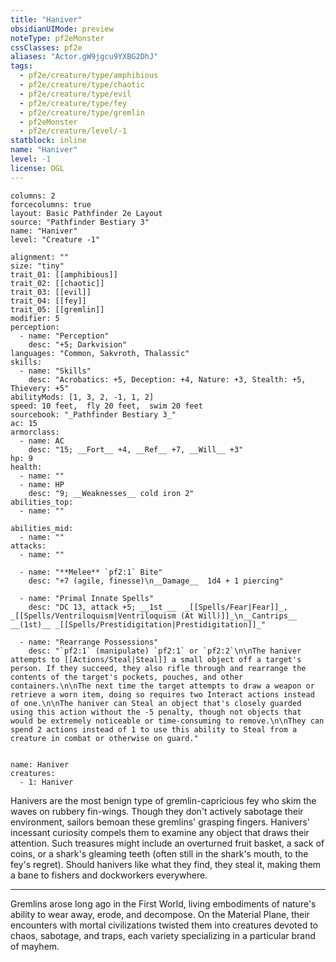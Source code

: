```yaml
---
title: "Haniver"
obsidianUIMode: preview
noteType: pf2eMonster
cssClasses: pf2e
aliases: "Actor.gW9jgcu9YXBG2DhJ" 
tags:
  - pf2e/creature/type/amphibious
  - pf2e/creature/type/chaotic
  - pf2e/creature/type/evil
  - pf2e/creature/type/fey
  - pf2e/creature/type/gremlin
  - pf2eMonster
  - pf2e/creature/level/-1
statblock: inline
name: "Haniver"
level: -1
license: OGL
---
```


```statblock
columns: 2
forcecolumns: true
layout: Basic Pathfinder 2e Layout
source: "Pathfinder Bestiary 3"
name: "Haniver"
level: "Creature -1"

alignment: ""
size: "tiny"
trait_01: [[amphibious]]
trait_02: [[chaotic]]
trait_03: [[evil]]
trait_04: [[fey]]
trait_05: [[gremlin]]
modifier: 5
perception:
  - name: "Perception"
    desc: "+5; Darkvision"
languages: "Common, Sakvroth, Thalassic"
skills:
  - name: "Skills"
    desc: "Acrobatics: +5, Deception: +4, Nature: +3, Stealth: +5, Thievery: +5"
abilityMods: [1, 3, 2, -1, 1, 2]
speed: 10 feet,  fly 20 feet,  swim 20 feet
sourcebook: "_Pathfinder Bestiary 3_"
ac: 15
armorclass:
  - name: AC
    desc: "15; __Fort__ +4, __Ref__ +7, __Will__ +3"
hp: 9
health:
  - name: ""
  - name: HP
    desc: "9; __Weaknesses__ cold iron 2"
abilities_top:
  - name: ""

abilities_mid:
  - name: ""
attacks:
  - name: ""

  - name: "**Melee** `pf2:1` Bite"
    desc: "+7 (agile, finesse)\n__Damage__  1d4 + 1 piercing"

  - name: "Primal Innate Spells"
    desc: "DC 13, attack +5; __1st __  _[[Spells/Fear|Fear]]_, _[[Spells/Ventriloquism|Ventriloquism (At Will)]]_\n__Cantrips__  __(1st)__ _[[Spells/Prestidigitation|Prestidigitation]]_"

  - name: "Rearrange Possessions"
    desc: "`pf2:1` (manipulate) `pf2:1` or `pf2:2`\n\nThe haniver attempts to [[Actions/Steal|Steal]] a small object off a target's person. If they succeed, they also rifle through and rearrange the contents of the target's pockets, pouches, and other containers.\n\nThe next time the target attempts to draw a weapon or retrieve a worn item, doing so requires two Interact actions instead of one.\n\nThe haniver can Steal an object that's closely guarded using this action without the -5 penalty, though not objects that would be extremely noticeable or time-consuming to remove.\n\nThey can spend 2 actions instead of 1 to use this ability to Steal from a creature in combat or otherwise on guard."
 
```

```encounter-table
name: Haniver
creatures:
  - 1: Haniver
```



Hanivers are the most benign type of gremlin-capricious fey who skim the waves on rubbery fin-wings. Though they don't actively sabotage their environment, sailors bemoan these gremlins' grasping fingers. Hanivers' incessant curiosity compels them to examine any object that draws their attention. Such treasures might include an overturned fruit basket, a sack of coins, or a shark's gleaming teeth (often still in the shark's mouth, to the fey's regret). Should hanivers like what they find, they steal it, making them a bane to fishers and dockworkers everywhere.

* * *

Gremlins arose long ago in the First World, living embodiments of nature's ability to wear away, erode, and decompose. On the Material Plane, their encounters with mortal civilizations twisted them into creatures devoted to chaos, sabotage, and traps, each variety specializing in a particular brand of mayhem.
